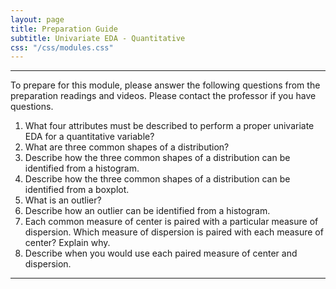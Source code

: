 ```yaml
---
layout: page
title: Preparation Guide
subtitle: Univariate EDA - Quantitative
css: "/css/modules.css"
---
```


----

<div class="alert alert-warning">
To prepare for this module, please answer the following questions from the preparation readings and videos. Please contact the professor if you have questions.
</div>

1. What four attributes must be described to perform a proper univariate EDA for a quantitative variable?
1. What are three common shapes of a distribution?
1. Describe how the three common shapes of a distribution can be identified from a histogram.
1. Describe how the three common shapes of a distribution can be identified from a boxplot.
1. What is an outlier?
1. Describe how an outlier can be identified from a histogram.
1. Each common measure of center is paired with a particular measure of dispersion. Which measure of dispersion is paired with each measure of center? Explain why.
1. Describe when you would use each paired measure of center and dispersion.

----
